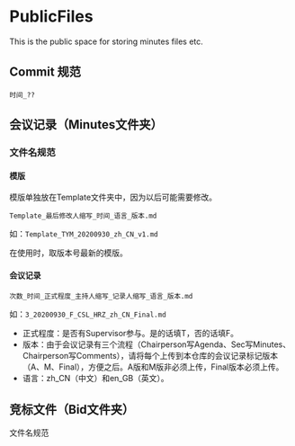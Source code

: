 # PublicFiles
This is the public space for storing minutes files etc.

## Commit 规范

`时间_??`

## 会议记录（Minutes文件夹）

### 文件名规范

#### 模版

模版单独放在Template文件夹中，因为以后可能需要修改。

`Template_最后修改人缩写_时间_语言_版本.md`

如：`Template_TYM_20200930_zh_CN_v1.md`

在使用时，取版本号最新的模版。

#### 会议记录

`次数_时间_正式程度_主持人缩写_记录人缩写_语言_版本.md`

如：`3_20200930_F_CSL_HRZ_zh_CN_Final.md`

- 正式程度：是否有Supervisor参与。是的话填T，否的话填F。
- 版本：由于会议记录有三个流程（Chairperson写Agenda、Sec写Minutes、Chairperson写Comments），请将每个上传到本仓库的会议记录标记版本（A、M、Final），方便之后。A版和M版非必须上传，Final版本必须上传。
- 语言：zh_CN（中文）和en_GB（英文）。

## 竞标文件（Bid文件夹）

文件名规范